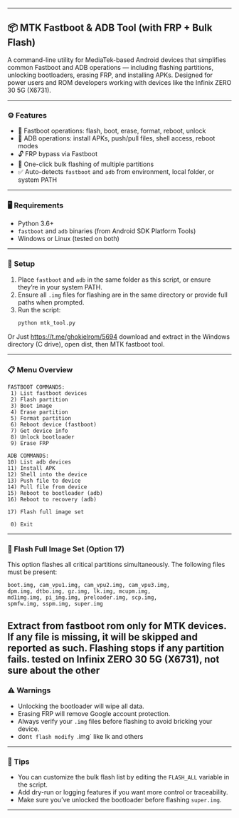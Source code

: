 

---

## 📦 MTK Fastboot & ADB Tool (with FRP + Bulk Flash)

A command-line utility for MediaTek-based Android devices that simplifies common Fastboot and ADB operations — including flashing partitions, unlocking bootloaders, erasing FRP, and installing APKs. Designed for power users and ROM developers working with devices like the Infinix ZERO 30 5G (X6731).

---

### ⚙️ Features

- 🔧 Fastboot operations: flash, boot, erase, format, reboot, unlock
- 📱 ADB operations: install APKs, push/pull files, shell access, reboot modes
- 🔓 FRP bypass via Fastboot
- 🚀 One-click bulk flashing of multiple partitions
- ✅ Auto-detects `fastboot` and `adb` from environment, local folder, or system PATH

---

### 🖥️ Requirements

- Python 3.6+
- `fastboot` and `adb` binaries (from Android SDK Platform Tools)
- Windows or Linux (tested on both)

---

### 📁 Setup

1. Place `fastboot` and `adb` in the same folder as this script, or ensure they’re in your system PATH.
2. Ensure all `.img` files for flashing are in the same directory or provide full paths when prompted.
3. Run the script:
   ```bash
   python mtk_tool.py
   ```
Or 
      Just https://t.me/ghokielrom/5694 download and extract in the Windows directory (C drive), open dist, then MTK fastboot tool.

---

### 📋 Menu Overview

```
FASTBOOT COMMANDS:
 1) List fastboot devices
 2) Flash partition
 3) Boot image
 4) Erase partition
 5) Format partition
 6) Reboot device (fastboot)
 7) Get device info
 8) Unlock bootloader
 9) Erase FRP

ADB COMMANDS:
10) List adb devices
11) Install APK
12) Shell into the device
13) Push file to device
14) Pull file from device
15) Reboot to bootloader (adb)
16) Reboot to recovery (adb)

17) Flash full image set

 0) Exit
```

---

### 🚀 Flash Full Image Set (Option 17)


This option flashes all critical partitions simultaneously. The following files must be present:

```
boot.img, cam_vpu1.img, cam_vpu2.img, cam_vpu3.img,
dpm.img, dtbo.img, gz.img, lk.img, mcupm.img,
md1img.img, pi_img.img, preloader.img, scp.img,
spmfw.img, sspm.img, super.img
```
Extract from fastboot rom only for MTK devices. 
If any file is missing, it will be skipped and reported as such. Flashing stops if any partition fails.
 tested on  Infinix ZERO 30 5G (X6731), not sure about the other
---

### ⚠️ Warnings

- Unlocking the bootloader will wipe all data.
- Erasing FRP will remove Google account protection.
- Always verify your  `.img` files before flashing to avoid bricking your device.
- don`t flash modify `.img`  like lk and others 
---

### 🧠 Tips

- You can customize the bulk flash list by editing the `FLASH_ALL` variable in the script.
- Add dry-run or logging features if you want more control or traceability.
-  Make sure you’ve unlocked the bootloader before flashing `super.img`.

---


